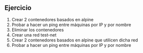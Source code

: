 ## Ejercicio

1. Crear 2 contenedores basados en alpine
2. Probar a hacer un ping entre máquinas por IP y por nombre
3. Eliminar los contenedores
4. Crear una red test-net
5. Crear 2 contenedores basados en alpine que utilicen dicha red
6. Probar a hacer un ping entre máquinas por IP y por nombre